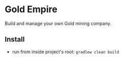 Gold Empire
===

Build and manage your own Gold mining company.

Install
---

- run from inside project's root: `gradlew clean build`